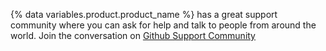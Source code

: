 {% data variables.product.product_name %} has a great support community where you can ask for help and talk to people from around the world. Join the conversation on [Github Support Community](https://github.community/)
